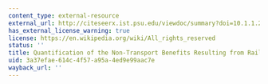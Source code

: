 ```yaml
---
content_type: external-resource
external_url: http://citeseerx.ist.psu.edu/viewdoc/summary?doi=10.1.1.232.5656
has_external_license_warning: true
license: https://en.wikipedia.org/wiki/All_rights_reserved
status: ''
title: Quantification of the Non-Transport Benefits Resulting from Rail Investment
uid: 3a37efae-614c-4f57-a95a-4ed9e99aac7e
wayback_url: ''
---
```

